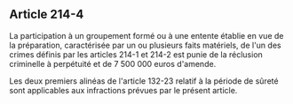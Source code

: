 Article 214-4
----
La participation à un groupement formé ou à une entente établie en vue de la
préparation, caractérisée par un ou plusieurs faits matériels, de l'un des
crimes définis par les articles 214-1 et 214-2 est punie de la réclusion
criminelle à perpétuité et de 7 500 000 euros d'amende.

Les deux premiers alinéas de l'article 132-23 relatif à la période de sûreté
sont applicables aux infractions prévues par le présent article.
